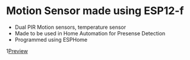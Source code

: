 # Motion Sensor made using ESP12-f

- Dual PIR Motion sensors, temperature sensor
- Made to be used in Home Automation for Presense Detection
- Programmed using ESPHome

1[Preview](https://github.com/AdityaChavan/ESP12fMotionSensor/blob/main/reference.PNG)

